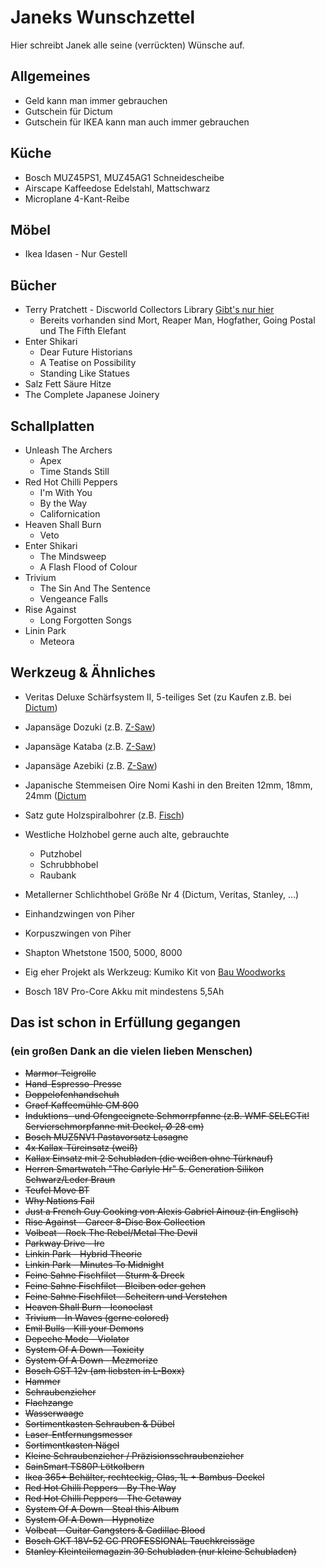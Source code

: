 # Janeks Wunschzettel

Hier schreibt Janek alle seine (verrückten) Wünsche auf.


## Allgemeines

- Geld kann man immer gebrauchen
- Gutschein für Dictum
- Gutschein für IKEA kann man auch immer gebrauchen

## Küche
- Bosch MUZ45PS1, MUZ45AG1 Schneidescheibe
- Airscape Kaffeedose Edelstahl, Mattschwarz
- Microplane 4-Kant-Reibe

## Möbel
- Ikea Idasen - Nur Gestell

## Bücher
- Terry Pratchett - Discworld Collectors Library [Gibt's nur hier](https://www.discworldemporium.com/product-category/books/the-discworld-collector-s-library/)
  - Bereits vorhanden sind Mort, Reaper Man, Hogfather, Going Postal und The Fifth Elefant
- Enter Shikari
  - Dear Future Historians
  - A Teatise on Possibility
  - Standing Like Statues
- Salz Fett Säure Hitze
- The Complete Japanese Joinery

## Schallplatten

- Unleash The Archers
  - Apex
  - Time Stands Still
- Red Hot Chilli Peppers
  - I'm With You
  - By the Way
  - Californication
- Heaven Shall Burn
  - Veto
- Enter Shikari
  - The Mindsweep
  - A Flash Flood of Colour
- Trivium
  - The Sin And The Sentence
  - Vengeance Falls
- Rise Against
  - Long Forgotten Songs
- Linin Park
  - Meteora

## Werkzeug & Ähnliches

- Veritas Deluxe Schärfsystem II, 5-teiliges Set (zu Kaufen z.B. bei [Dictum](https://www.dictum.com/de/schleiffuehrungen-ehd/veritas-deluxe-schaerfsystem-ii-5-teiliges-set-703845?number=703845))
- Japansäge Dozuki (z.B. [Z-Saw](https://www.dictum.com/de/japansaegen-baaa/z-saw-dozuki-me-240-quer-712790?number=712790))
- Japansäge Kataba (z.B. [Z-Saw](https://www.dictum.com/de/japansaegen-baaa/z-saw-kataba-250-laengs-712817?number=712817))
- Japansäge Azebiki (z.B. [Z-Saw](https://www.dictum.com/de/japansaegen-baaa/azebiki-saege-90-712247?number=712247))
- Japanische Stemmeisen Oire Nomi Kashi in den Breiten 12mm, 18mm, 24mm ([Dictum](https://www.dictum.com/de/japanische-form-baba/oire-nomi-kashi-stemmeisen-blattbreite-12-mm-710323)
- Satz gute Holzspiralbohrer (z.B. [Fisch](https://www.dictum.com/de/holzspiralbohrer-bakc/fisch-holzspiralbohrer-satz-eco-19-teilig-717818?number=717818))
- Westliche Holzhobel gerne auch alte, gebrauchte
  - Putzhobel
  - Schrubbhobel
  - Raubank
- Metallerner Schlichthobel Größe Nr 4 (Dictum, Veritas, Stanley, ...)
- Einhandzwingen von Piher
- Korpuszwingen von Piher
- Shapton Whetstone 1500, 5000, 8000

- Eig eher Projekt als Werkzeug: Kumiko Kit von [Bau Woodworks](https://bau-woodworks.com/produkt-kategorie/kumiko-kits-de/)

- Bosch 18V Pro-Core Akku mit mindestens 5,5Ah

## Das ist schon in Erfüllung gegangen
### (ein großen Dank an die vielen lieben Menschen)

- <del>Marmor-Teigrolle</del>
- <del>Hand-Espresso-Presse</del>
- <del>Doppelofenhandschuh</del>
- <del>Graef Kaffeemühle CM 800</del>
- <del>Induktions- und Ofengeeignete Schmorrpfanne (z.B. WMF SELECTit! Servierschmorpfanne mit Deckel, Ø 28 cm)</del>
- <del>Bosch MUZ5NV1 Pastavorsatz Lasagne</del>
- <del>4x Kallax-Türeinsatz (weiß)</del>
- <del>Kallax Einsatz mit 2 Schubladen (die weißen ohne Türknauf)</del>
- <del>Herren Smartwatch "The Carlyle Hr" 5. Generation Silikon Schwarz/Leder Braun</del>
- <del>Teufel Move BT</del>
- <del>Why Nations Fail</del>
- <del>Just a French Guy Cooking von Alexis Gabriel Ainouz (in Englisch)</del>
- <del>Rise Against - Career 8-Disc Box Collection</del>
- <del>Volbeat - Rock The Rebel/Metal The Devil</del>
- <del>Parkway Drive - Ire </del>
- <del>Linkin Park - Hybrid Theorie</del>
- <del>Linkin Park - Minutes To Midnight</del>
- <del>Feine Sahne Fischfilet - Sturm & Dreck</del>
- <del>Feine Sahne Fischfilet - Bleiben oder gehen</del>
- <del>Feine Sahne Fischfilet - Scheitern und Verstehen</del>
- <del>Heaven Shall Burn - Iconoclast</del>
- <del>Trivium - In Waves (gerne colored)</del>
- <del>Emil Bulls - Kill your Demons</del>
- <del>Depeche Mode - Violator</del>
- <del>System Of A Down - Toxicity</del>
- <del>System Of A Down - Mezmerize</del>
- <del>Bosch GST 12v (am liebsten in L-Boxx)</del>
- <del>Hammer</del>
- <del>Schraubenzieher</del>
- <del>Flachzange</del>
- <del>Wasserwaage</del>
- <del>Sortimentkasten Schrauben & Dübel</del>
- <del>Laser-Entfernungsmesser</del>
- <del>Sortimentkasten Nägel</del>
- <del>Kleine Schraubenzieher / Präzisionsschraubenzieher</del>
- <del>SainSmart TS80P Lötkolbern</del>
- <del>Ikea 365+ Behälter, rechteckig, Glas, 1L + Bambus-Deckel</del>
- <del>Red Hot Chilli Peppers - By The Way</del>
- <del>Red Hot Chilli Peppers - The Getaway</del>
- <del>System Of A Down - Steal this Album</del>
- <del>System Of A Down - Hypnotize</del>
- <del>Volbeat - Guitar Gangsters & Cadillac Blood</del>
- <del>Bosch GKT 18V-52 GC PROFESSIONAL Tauchkreissäge</del>
- <del>Stanley Kleinteilemagazin 30 Schubladen (nur kleine Schubladen)</del>
